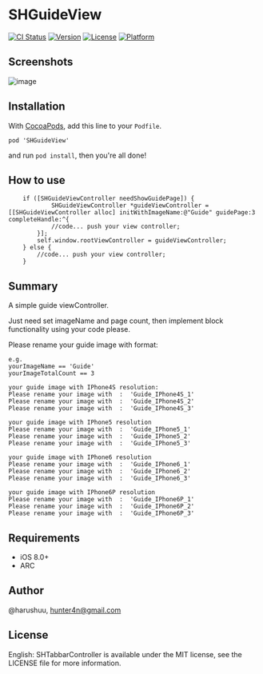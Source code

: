 # SHGuideView

[![CI Status](http://img.shields.io/travis/@harushuu/SHGuideView.svg?style=flat)](https://travis-ci.org/@harushuu/SHGuideView)
[![Version](https://img.shields.io/cocoapods/v/SHGuideView.svg?style=flat)](http://cocoapods.org/pods/SHGuideView)
[![License](https://img.shields.io/cocoapods/l/SHGuideView.svg?style=flat)](http://cocoapods.org/pods/SHGuideView)
[![Platform](https://img.shields.io/cocoapods/p/SHGuideView.svg?style=flat)](http://cocoapods.org/pods/SHGuideView)

## Screenshots
![image](https://github.com/harushuu/SHGuideView/raw/master/Screenshots.gif)

## Installation

With [CocoaPods](http://cocoapods.org/), add this line to your `Podfile`.

```
pod 'SHGuideView'
```

and run `pod install`, then you're all done!

## How to use

```objc
    if ([SHGuideViewController needShowGuidePage]) {
            SHGuideViewController *guideViewController = [[SHGuideViewController alloc] initWithImageName:@"Guide" guidePage:3 completeHandle:^{
            //code... push your view controller;
        }];
        self.window.rootViewController = guideViewController;
    } else {
        //code... push your view controller;
    }
```

## Summary

A simple guide viewController.

Just need set imageName and page count, then implement block functionality using your code please.

Please rename your guide image with format:

    e.g.
    yourImageName == 'Guide'
    yourImageTotalCount == 3

    your guide image with IPhone4S resolution:
    Please rename your image with  :  'Guide_IPhone4S_1'
    Please rename your image with  :  'Guide_IPhone4S_2'
    Please rename your image with  :  'Guide_IPhone4S_3'

    your guide image with IPhone5 resolution
    Please rename your image with  :  'Guide_IPhone5_1'
    Please rename your image with  :  'Guide_IPhone5_2'
    Please rename your image with  :  'Guide_IPhone5_3'

    your guide image with IPhone6 resolution
    Please rename your image with  :  'Guide_IPhone6_1'
    Please rename your image with  :  'Guide_IPhone6_2'
    Please rename your image with  :  'Guide_IPhone6_3'

    your guide image with IPhone6P resolution
    Please rename your image with  :  'Guide_IPhone6P_1'
    Please rename your image with  :  'Guide_IPhone6P_2'
    Please rename your image with  :  'Guide_IPhone6P_3'

## Requirements

* iOS 8.0+ 
* ARC

## Author

@harushuu, hunter4n@gmail.com

## License

English: SHTabbarController is available under the MIT license, see the LICENSE file for more information.     

